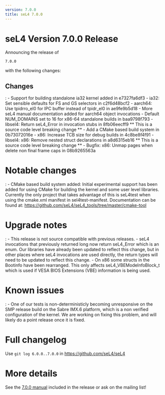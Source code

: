 ```yaml
---
version: 7.0.0
title: seL4 7.0.0
---
```

# seL4 Version 7.0.0 Release
 Announcing the release of
```seL4
7.0.0
```
with the following changes:

## Changes


:   -   Support for building standalone ia32 kernel added in e7327fa6df3
    -   ia32: Set sensible defaults for FS and GS selectors in
        c2f6d48bcf2
    -   aarch64: Use tpidrro_el0 for IPC buffer instead of tpidr_el0
        in ae9fe9b5d18
    -   More seL4 manual documentation added for aarch64 object
        invocations
    -   Default NUM_DOMAINS set to 16 for x86-64 standalone builds in
        baa9798f793
    -   libsel4: Return seL4_Error in invocation stubs in 8fb06eecff9
        ** This is a source code level breaking change **
    -   Add a CMake based build system in 0b73072016e
    -   x86: Increase TCB size for debug builds in 4c8be8f4f91
    -   libsel4: x86: Remove nested struct declarations in a8d6315eb16
        ** This is a source code level breaking change **
    -   Bugfix: x86: Unmap pages when delete non final frame caps in
        08b9265563a

# Notable changes


:   -   CMake based build system added: Initial experimental support has
        been added for using CMake for building the kernel and some user
        level libraries. Currently the only project that takes advantage
        of this is seL4test when using the cmake.xml manifest
        in sel4test-manifest. Documentation can be found at:
        <https://github.com/seL4/seL4_tools/tree/master/cmake-tool>

# Upgrade notes


:   -   This release is not source compatible with previous releases.
    -   seL4 invocations that previously returned long now return
        seL4_Error which is an enum. Our libraries have already been
        updated to reflect this change, but in other places where seL4
        invocations are used directly, the return types will need to be
        updated to reflect this change.
    -   On x86 some structs in the Bootinfo have been rearranged. This
        only affects seL4_VBEModeInfoBlock_t which is used if VESA
        BIOS Extensions (VBE) information is being used.

# Known issues


:   -   One of our tests is non-deterministicly becoming unresponsive on
        the SMP release build on the Sabre IMX.6 platform, which is a
        non verified configuration of the kernel. We are working on
        fixing this problem, and will likely do a point release once it
        is fixed.

# Full changelog
 Use `git log 6.0.0..7.0.0` in
<https://github.com/seL4/seL4>

# More details
 See the
[7.0.0 manual](http://sel4.systems/Info/Docs/seL4-manual-7.0.0.pdf) included in the release or ask on the mailing list!
